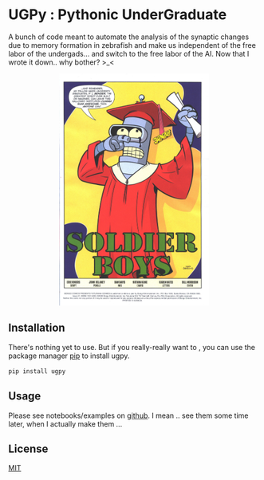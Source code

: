 # UGPy : Pythonic UnderGraduate
A bunch of code meant to automate the analysis of the synaptic changes due to memory formation in zebrafish and make us independent of the free labor of the undergads... and switch to the free labor of the AI. Now that I wrote it down.. why bother? >_<
<p align="center">
  <img src="img/cover.JPG" alt="cover" width="300"/>
</p>

## Installation

There's nothing yet to use. But if you really-really want to , you can use the package manager [pip](https://pip.pypa.io/en/stable/) to install ugpy.

```bash
pip install ugpy
```

## Usage

Please see notebooks/examples on [github](https://github.com/LemonJust/ugpy). I mean .. see them some time later, when I actually make them ...

## License
[MIT](https://choosealicense.com/licenses/mit/)
